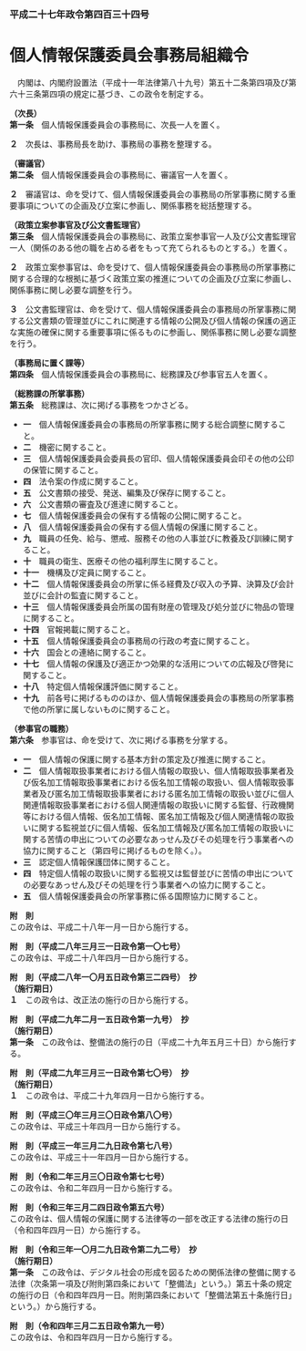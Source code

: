 ### 平成二十七年政令第四百三十四号  
# 個人情報保護委員会事務局組織令  
　内閣は、内閣府設置法（平成十一年法律第八十九号）第五十二条第四項及び第六十三条第四項の規定に基づき、この政令を制定する。  
  
**（次長）**  
**第一条**　個人情報保護委員会の事務局に、次長一人を置く。  
  
**２**　次長は、事務局長を助け、事務局の事務を整理する。  
  
**（審議官）**  
**第二条**　個人情報保護委員会の事務局に、審議官一人を置く。  
  
**２**　審議官は、命を受けて、個人情報保護委員会の事務局の所掌事務に関する重要事項についての企画及び立案に参画し、関係事務を総括整理する。  
  
**（政策立案参事官及び公文書監理官）**  
**第三条**　個人情報保護委員会の事務局に、政策立案参事官一人及び公文書監理官一人（関係のある他の職を占める者をもって充てられるものとする。）を置く。  
  
**２**　政策立案参事官は、命を受けて、個人情報保護委員会の事務局の所掌事務に関する合理的な根拠に基づく政策立案の推進についての企画及び立案に参画し、関係事務に関し必要な調整を行う。  
  
**３**　公文書監理官は、命を受けて、個人情報保護委員会の事務局の所掌事務に関する公文書類の管理並びにこれに関連する情報の公開及び個人情報の保護の適正な実施の確保に関する重要事項に係るものに参画し、関係事務に関し必要な調整を行う。  
  
**（事務局に置く課等）**  
**第四条**　個人情報保護委員会の事務局に、総務課及び参事官五人を置く。  
  
**（総務課の所掌事務）**  
**第五条**　総務課は、次に掲げる事務をつかさどる。  
* **一**　個人情報保護委員会の事務局の所掌事務に関する総合調整に関すること。  
* **二**　機密に関すること。  
* **三**　個人情報保護委員会委員長の官印、個人情報保護委員会印その他の公印の保管に関すること。  
* **四**　法令案の作成に関すること。  
* **五**　公文書類の接受、発送、編集及び保存に関すること。  
* **六**　公文書類の審査及び進達に関すること。  
* **七**　個人情報保護委員会の保有する情報の公開に関すること。  
* **八**　個人情報保護委員会の保有する個人情報の保護に関すること。  
* **九**　職員の任免、給与、懲戒、服務その他の人事並びに教養及び訓練に関すること。  
* **十**　職員の衛生、医療その他の福利厚生に関すること。  
* **十一**　機構及び定員に関すること。  
* **十二**　個人情報保護委員会の所掌に係る経費及び収入の予算、決算及び会計並びに会計の監査に関すること。  
* **十三**　個人情報保護委員会所属の国有財産の管理及び処分並びに物品の管理に関すること。  
* **十四**　官報掲載に関すること。  
* **十五**　個人情報保護委員会の事務局の行政の考査に関すること。  
* **十六**　国会との連絡に関すること。  
* **十七**　個人情報の保護及び適正かつ効果的な活用についての広報及び啓発に関すること。  
* **十八**　特定個人情報保護評価に関すること。  
* **十九**　前各号に掲げるもののほか、個人情報保護委員会の事務局の所掌事務で他の所掌に属しないものに関すること。  
  
**（参事官の職務）**  
**第六条**　参事官は、命を受けて、次に掲げる事務を分掌する。  
* **一**　個人情報の保護に関する基本方針の策定及び推進に関すること。  
* **二**　個人情報取扱事業者における個人情報の取扱い、個人情報取扱事業者及び仮名加工情報取扱事業者における仮名加工情報の取扱い、個人情報取扱事業者及び匿名加工情報取扱事業者における匿名加工情報の取扱い並びに個人関連情報取扱事業者における個人関連情報の取扱いに関する監督、行政機関等における個人情報、仮名加工情報、匿名加工情報及び個人関連情報の取扱いに関する監視並びに個人情報、仮名加工情報及び匿名加工情報の取扱いに関する苦情の申出についての必要なあっせん及びその処理を行う事業者への協力に関すること（第四号に掲げるものを除く。）。  
* **三**　認定個人情報保護団体に関すること。  
* **四**　特定個人情報の取扱いに関する監視又は監督並びに苦情の申出についての必要なあっせん及びその処理を行う事業者への協力に関すること。  
* **五**　個人情報保護委員会の所掌事務に係る国際協力に関すること。  
  
**附　則**  
この政令は、平成二十八年一月一日から施行する。  
  
**附　則（平成二八年三月三一日政令第一〇七号）**  
この政令は、平成二十八年四月一日から施行する。  
  
**附　則（平成二八年一〇月五日政令第三二四号）　抄**  
**（施行期日）**  
**１**　この政令は、改正法の施行の日から施行する。  
  
**附　則（平成二九年二月一五日政令第一九号）　抄**  
**（施行期日）**  
**第一条**　この政令は、整備法の施行の日（平成二十九年五月三十日）から施行する。  
  
**附　則（平成二九年三月三一日政令第七〇号）　抄**  
**（施行期日）**  
**１**　この政令は、平成二十九年四月一日から施行する。  
  
**附　則（平成三〇年三月三〇日政令第八〇号）**  
この政令は、平成三十年四月一日から施行する。  
  
**附　則（平成三一年三月二九日政令第七八号）**  
この政令は、平成三十一年四月一日から施行する。  
  
**附　則（令和二年三月三〇日政令第七七号）**  
この政令は、令和二年四月一日から施行する。  
  
**附　則（令和三年三月二四日政令第五六号）**  
この政令は、個人情報の保護に関する法律等の一部を改正する法律の施行の日（令和四年四月一日）から施行する。  
  
**附　則（令和三年一〇月二九日政令第二九二号）　抄**  
**（施行期日）**  
**第一条**　この政令は、デジタル社会の形成を図るための関係法律の整備に関する法律（次条第一項及び附則第四条において「整備法」という。）第五十条の規定の施行の日（令和四年四月一日。附則第四条において「整備法第五十条施行日」という。）から施行する。  
  
**附　則（令和四年三月二五日政令第九一号）**  
この政令は、令和四年四月一日から施行する。  
  
